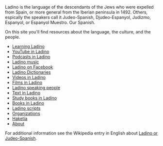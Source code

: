 Ladino is the language of the descendants of the Jews who were expelled from Spain, or more general from the Iberian peninsula in 1492.
Others, espically the speakers call it Judeo-Spanish, Djudeo-Espanyol, Judizmo, Espanyol, or Espanyol Muestro. Our Spanish.


On this site you'll find resources about the language, the culture, and the people.


* [Learning Ladino](https://kantoniko.com/en/learning-ladino)
* [YouTube in Ladino](youtube-in-ladino)
* [Podcasts in Ladino](podcasts-in-ladino)
* [Ladino music](ladino-music)
* [Ladino on Facebook](ladino-on-facebook)
* [Ladino Dictionaries](ladino-dictionaries)
* [Videos in Ladino](videos-in-ladino)
* [Films in Ladino](films-in-ladino)
* [Ladino speaking people](people)
* [Text in Ladino](en/text-in-ladino)
* [Study books in Ladino](study-books-in-ladino)
* [Books in Ladino](books-in-ladino)
* [Ladino scripts](ladino-scripts)
* [Organizations](organizations)
* [Haketía](haketia)
* [About](about)

For additional information see the Wikipedia entry in English about [Ladino or Judeo-Spanish](https://en.wikipedia.org/wiki/Judaeo-Spanish).
